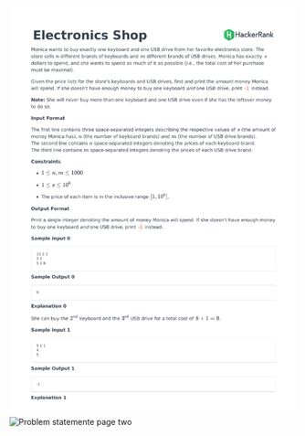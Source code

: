 ![Problem statement page one](./problem_statement_page_one.png)
![Problem statemente page two](./problem_statemente_page_two.png)
